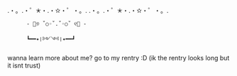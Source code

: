 .・。.・゜✭・.・✫・゜・。. .・。.・゜✭・.・✫・゜・。.
      
          - 🎤୭ ˚○◦˚.˚◦○˚ ୧🦖 - 
     
          ┗━━✦❘༻༺❘✦━━┛

wanna learn more about me? go to my rentry :D
(ik the rentry looks long but it isnt trust)
